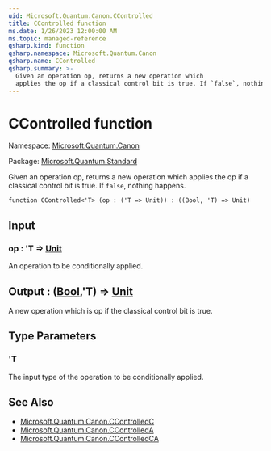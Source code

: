 ```yaml
---
uid: Microsoft.Quantum.Canon.CControlled
title: CControlled function
ms.date: 1/26/2023 12:00:00 AM
ms.topic: managed-reference
qsharp.kind: function
qsharp.namespace: Microsoft.Quantum.Canon
qsharp.name: CControlled
qsharp.summary: >-
  Given an operation op, returns a new operation which
  applies the op if a classical control bit is true. If `false`, nothing happens.
---
```


# CControlled function

Namespace: [Microsoft.Quantum.Canon](xref:Microsoft.Quantum.Canon)

Package: [Microsoft.Quantum.Standard](https://nuget.org/packages/Microsoft.Quantum.Standard)


Given an operation op, returns a new operation whichapplies the op if a classical control bit is true. If `false`, nothing happens.

```qsharp
function CControlled<'T> (op : ('T => Unit)) : ((Bool, 'T) => Unit)
```


## Input

### op : 'T => [Unit](xref:microsoft.quantum.qsharp.valueliterals#unit-literal) 

An operation to be conditionally applied.



## Output : ([Bool](xref:microsoft.quantum.qsharp.valueliterals#bool-literals),'T) => [Unit](xref:microsoft.quantum.qsharp.valueliterals#unit-literal) 

A new operation which is op if the classical control bit is true.

## Type Parameters

### 'T

The input type of the operation to be conditionally applied.

## See Also

- [Microsoft.Quantum.Canon.CControlledC](xref:Microsoft.Quantum.Canon.CControlledC)
- [Microsoft.Quantum.Canon.CControlledA](xref:Microsoft.Quantum.Canon.CControlledA)
- [Microsoft.Quantum.Canon.CControlledCA](xref:Microsoft.Quantum.Canon.CControlledCA)